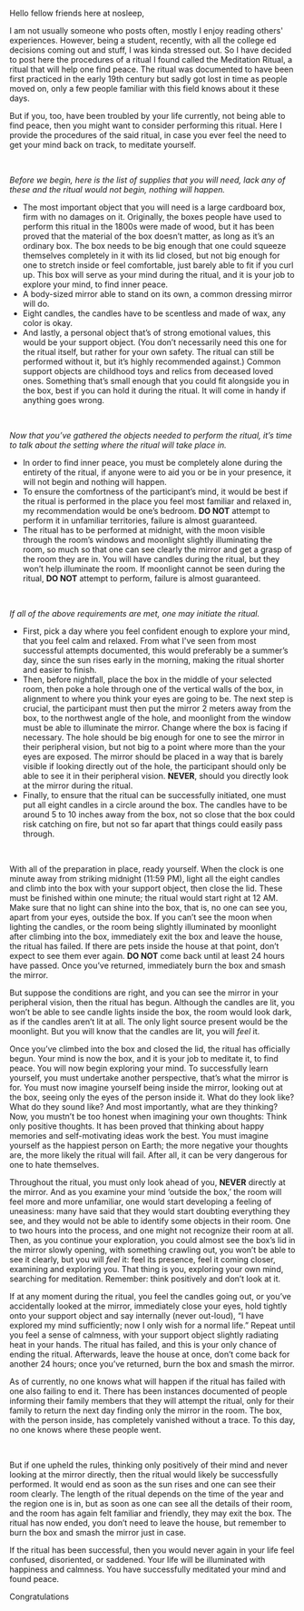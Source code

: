 Hello fellow friends here at nosleep,

I am not usually someone who posts often, mostly I enjoy reading others' experiences. However, being a student, recently, with all the college ed decisions coming out and stuff, I was kinda stressed out. So I have decided to post here the procedures of a ritual I found called the Meditation Ritual, a ritual that will help one find peace. The ritual was documented to have been first practiced in the early 19th century but sadly got lost in time as people moved on, only a few people familiar with this field knows about it these days.

But if you, too, have been troubled by your life currently, not being able to find peace, then you might want to consider performing this ritual. Here I provide the procedures of the said ritual, in case you ever feel the need to get your mind back on track, to meditate yourself.

&#x200B;

*Before we begin, here is the list of supplies that you will need, lack any of these and the ritual would not begin, nothing will happen.*

* The most important object that you will need is a large cardboard box, firm with no damages on it. Originally, the boxes people have used to perform this ritual in the 1800s were made of wood, but it has been proved that the material of the box doesn’t matter, as long as it’s an ordinary box. The box needs to be big enough that one could squeeze themselves completely in it with its lid closed, but not big enough for one to stretch inside or feel comfortable, just barely able to fit if you curl up. This box will serve as your mind during the ritual, and it is your job to explore your mind, to find inner peace. 
* A body-sized mirror able to stand on its own, a common dressing mirror will do. 
* Eight candles, the candles have to be scentless and made of wax, any color is okay.
* And lastly, a personal object that’s of strong emotional values, this would be your support object. (You don’t necessarily need this one for the ritual itself, but rather for your own safety. The ritual can still be performed without it, but it’s highly recommended against.) Common support objects are childhood toys and relics from deceased loved ones. Something that’s small enough that you could fit alongside you in the box, best if you can hold it during the ritual. It will come in handy if anything goes wrong.

&#x200B;

*Now that you’ve gathered the objects needed to perform the ritual, it’s time to talk about the setting where the ritual will take place in.*

* In order to find inner peace, you must be completely alone during the entirety of the ritual, if anyone were to aid you or be in your presence, it will not begin and nothing will happen.
* To ensure the comfortness of the participant’s mind, it would be best if the ritual is performed in the place you feel most familiar and relaxed in, my recommendation would be one’s bedroom. **DO NOT** attempt to perform it in unfamiliar territories, failure is almost guaranteed.
* The ritual has to be performed at midnight, with the moon visible through the room’s windows and moonlight slightly illuminating the room, so much so that one can see clearly the mirror and get a grasp of the room they are in. You will have candles during the ritual, but they won’t help illuminate the room. If moonlight cannot be seen during the ritual, **DO NOT** attempt to perform, failure is almost guaranteed.

&#x200B;

*If all of the above requirements are met, one may initiate the ritual.*

* First, pick a day where you feel confident enough to explore your mind, that you feel calm and relaxed. From what I've seen from most successful attempts documented, this would preferably be a summer’s day, since the sun rises early in the morning, making the ritual shorter and easier to finish.
* Then, before nightfall, place the box in the middle of your selected room, then poke a hole through one of the vertical walls of the box, in alignment to where you think your eyes are going to be. The next step is crucial, the participant must then put the mirror 2 meters away from the box, to the northwest angle of the hole, and moonlight from the window must be able to illuminate the mirror. Change where the box is facing if necessary. The hole should be big enough for one to see the mirror in their peripheral vision, but not big to a point where more than the your eyes are exposed. The mirror should be placed in a way that is barely visible if looking directly out of the hole, the participant should only be able to see it in their peripheral vision. **NEVER**, should you directly look at the mirror during the ritual.
* Finally, to ensure that the ritual can be successfully initiated, one must put all eight candles in a circle around the box. The candles have to be around 5 to 10 inches away from the box, not so close that the box could risk catching on fire, but not so far apart that things could easily pass through.

&#x200B;

With all of the preparation in place, ready yourself. When the clock is one minute away from striking midnight (11:59 PM), light all the eight candles and climb into the box with your support object, then close the lid. These must be finished within one minute; the ritual would start right at 12 AM. Make sure that no light can shine into the box, that is, no one can see you, apart from your eyes, outside the box. If you can’t see the moon when lighting the candles, or the room being slightly illuminated by moonlight after climbing into the box, immediately exit the box and leave the house, the ritual has failed. If there are pets inside the house at that point, don’t expect to see them ever again. **DO NOT** come back until at least 24 hours have passed. Once you’ve returned, immediately burn the box and smash the mirror.

But suppose the conditions are right, and you can see the mirror in your peripheral vision, then the ritual has begun. Although the candles are lit, you won’t be able to see candle lights inside the box, the room would look dark, as if the candles aren’t lit at all. The only light source present would be the moonlight. But you will know that the candles are lit, you will *feel* it.

Once you’ve climbed into the box and closed the lid, the ritual has officially begun. Your mind is now the box, and it is your job to meditate it, to find peace. You will now begin exploring your mind. To successfully learn yourself, you must undertake another perspective, that’s what the mirror is for. You must now imagine yourself being inside the mirror, looking out at the box, seeing only the eyes of the person inside it. What do they look like? What do they sound like? And most importantly, what are they thinking? Now, you mustn’t be too honest when imagining your own thoughts: Think only positive thoughts. It has been proved that thinking about happy memories and self-motivating ideas work the best. You must imagine yourself as the happiest person on Earth; the more negative your thoughts are, the more likely the ritual will fail. After all, it can be very dangerous for one to hate themselves.

Throughout the ritual, you must only look ahead of you, **NEVER** directly at the mirror. And as you examine your mind ‘outside the box,’ the room will feel more and more unfamiliar, one would start developing a feeling of uneasiness: many have said that they would start doubting everything they see, and they would not be able to identify some objects in their room. One to two hours into the process, and one might not recognize their room at all. Then, as you continue your exploration, you could almost see the box’s lid in the mirror slowly opening, with something crawling out, you won’t be able to see it clearly, but you will *feel* it: feel its presence, feel it coming closer, examining and exploring you. That thing is you, exploring your own mind, searching for meditation. Remember: think positively and don’t look at it.

If at any moment during the ritual, you feel the candles going out, or you’ve accidentally looked at the mirror, immediately close your eyes, hold tightly onto your support object and say internally (never out-loud), “I have explored my mind sufficiently; now I only wish for a normal life.” Repeat until you feel a sense of calmness, with your support object slightly radiating heat in your hands. The ritual has failed, and this is your only chance of ending the ritual. Afterwards, leave the house at once, don’t come back for another 24 hours; once you’ve returned, burn the box and smash the mirror.

As of currently, no one knows what will happen if the ritual has failed with one also failing to end it. There has been instances documented of people informing their family members that they will attempt the ritual, only for their family to return the next day finding only the mirror in the room. The box, with the person inside, has completely vanished without a trace. To this day, no one knows where these people went.

&#x200B;

But if one upheld the rules, thinking only positively of their mind and never looking at the mirror directly, then the ritual would likely be successfully performed. It would end as soon as the sun rises and one can see their room clearly. The length of the ritual depends on the time of the year and the region one is in, but as soon as one can see all the details of their room, and the room has again felt familiar and friendly, they may exit the box. The ritual has now ended, you don’t need to leave the house, but remember to burn the box and smash the mirror just in case.

If the ritual has been successful, then you would never again in your life feel confused, disoriented, or saddened. Your life will be illuminated with happiness and calmness. You have successfully meditated your mind and found peace.

Congratulations
